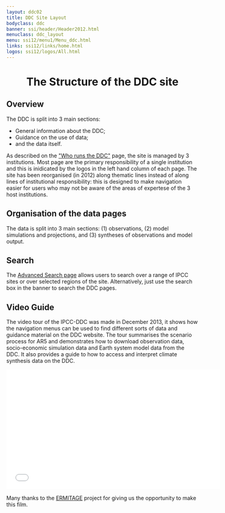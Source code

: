 ```yaml
---
layout: ddc02
title: DDC Site Layout
bodyclass: ddc
banner: ssi/header/Header2012.html
menuclass: ddc_layout
menu: ssi12/menu1/Menu_ddc.html
links: ssi12/links/home.html
logos: ssi12/logos/All.html
---
```


<div id="pagetitle">
<h1 align="center">The Structure of the DDC site</h1>
</div>
<!-- End of Page Title Block -->
                                  
  <p></p>                         
                                  
                                  
  <div id="content">    

<h2>Overview</h2>

<p>
The DDC is split into 3 main sections:
</p>
<ul>
<li>General information about the DDC;</li>
<li>Guidance on the use of data;</li>
<li>and the data itself.</li>
</ul>

<p>
As described on the <a href="ddc_runs.html">"Who runs the DDC"</a> page, the site is managed by 3 institutions. Most page are the primary responsibility of a single institution and this is inidicated by the logos in the left hand column of each page.
The site has been reorganised (in 2012) along thematic lines instead of along lines of institutional responsibility: this is designed to make navigation easier for users who may not be aware of the areas of expertese of the 3 host institutions.
</p>

<h2>Organisation of the data pages</h2>

<p>
The data is split into 3 main sections: (1) observations, (2) model simulations and projections, and (3) syntheses of observations and model output.
</p>

<h2>Search</h2>

<p>
The <a href="/ddc_advanced_search.html">Advanced Search page</a> allows users to search over a range of IPCC sites or over 
selected regions of the site. Alternatively, just use the search box in the banner to search the DDC pages.
</p>


<h2><a id="video">Video Guide</a></h2>
<p>
The video tour of the IPCC-DDC was made in December 2013, it shows how the navigation menus can be used to find different sorts of data and guidance material on the DDC website. The tour summarises the scenario process for AR5 and demonstrates how to download observation data, socio-economic simulation data and Earth system model data from the DDC.  It also provides a guide to how to access and interpret climate synthesis data on the DDC.    
</p>

<center>
<iframe width="560" height="315" src="//www.youtube.com/embed/8EOnP8QqkCg" frameborder="0" allowfullscreen></iframe>
</center>

<p>
Many thanks to the <a href="http://climate-adapt.eea.europa.eu/metadata/projects/enhancing-robustness-and-model-integration-for-the-assessment-of-global-environmental-change">ERMITAGE</a> project for giving us the opportunity to make this film.
</p>
</div>
